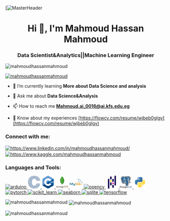 [![MasterHeader](https://i.pinimg.com/originals/42/36/d0/4236d00b6df31c5c1dab3566fa61ff3c.gif)
<h1 align="center">Hi 👋, I'm Mahmoud Hassan Mahmoud</h1>
<h3 align="center">Data Scientist&Analytics||Machine Learning Engineer</h3>

<p align="left"> <img src="https://komarev.com/ghpvc/?username=mahmoudhassanmahmoud&label=Profile%20views&color=0e75b6&style=flat" alt="mahmoudhassanmahmoud" /> </p>

<p align="left"> <a href="https://github.com/ryo-ma/github-profile-trophy"><img src="https://github-profile-trophy.vercel.app/?username=mahmoudhassanmahmoud" alt="mahmoudhassanmahmoud" /></a> </p>

- 🌱 I’m currently learning **More about Data Science and analysis**

- 💬 Ask me about **Data Science&Analysis**

- 📫 How to reach me **Mahmoud.ai_0016@ai.kfs.edu.eg**

- 📄 Know about my experiences [https://flowcv.com/resume/wjbeb0glgv](https://flowcv.com/resume/wjbeb0glgv)

<h3 align="left">Connect with me:</h3>
<p align="left">
<a href="https://linkedin.com/in/https://www.linkedin.com/in/mahmoudhassanmahmoud/" target="blank"><img align="center" src="https://raw.githubusercontent.com/rahuldkjain/github-profile-readme-generator/master/src/images/icons/Social/linked-in-alt.svg" alt="https://www.linkedin.com/in/mahmoudhassanmahmoud/" height="30" width="40" /></a>
<a href="https://kaggle.com/https://www.kaggle.com/mahmoudhassanmahmoud" target="blank"><img align="center" src="https://raw.githubusercontent.com/rahuldkjain/github-profile-readme-generator/master/src/images/icons/Social/kaggle.svg" alt="https://www.kaggle.com/mahmoudhassanmahmoud" height="30" width="40" /></a>
</p>

<h3 align="left">Languages and Tools:</h3>
<p align="left"> <a href="https://www.arduino.cc/" target="_blank" rel="noreferrer"> <img src="https://cdn.worldvectorlogo.com/logos/arduino-1.svg" alt="arduino" width="40" height="40"/> </a> <a href="https://www.cprogramming.com/" target="_blank" rel="noreferrer"> <img src="https://raw.githubusercontent.com/devicons/devicon/master/icons/c/c-original.svg" alt="c" width="40" height="40"/> </a> <a href="https://www.w3schools.com/cpp/" target="_blank" rel="noreferrer"> <img src="https://raw.githubusercontent.com/devicons/devicon/master/icons/cplusplus/cplusplus-original.svg" alt="cplusplus" width="40" height="40"/> </a> <a href="https://www.mongodb.com/" target="_blank" rel="noreferrer"> <img src="https://raw.githubusercontent.com/devicons/devicon/master/icons/mongodb/mongodb-original-wordmark.svg" alt="mongodb" width="40" height="40"/> </a> <a href="https://www.mysql.com/" target="_blank" rel="noreferrer"> <img src="https://raw.githubusercontent.com/devicons/devicon/master/icons/mysql/mysql-original-wordmark.svg" alt="mysql" width="40" height="40"/> </a> <a href="https://opencv.org/" target="_blank" rel="noreferrer"> <img src="https://www.vectorlogo.zone/logos/opencv/opencv-icon.svg" alt="opencv" width="40" height="40"/> </a> <a href="https://pandas.pydata.org/" target="_blank" rel="noreferrer"> <img src="https://raw.githubusercontent.com/devicons/devicon/2ae2a900d2f041da66e950e4d48052658d850630/icons/pandas/pandas-original.svg" alt="pandas" width="40" height="40"/> </a> <a href="https://www.postgresql.org" target="_blank" rel="noreferrer"> <img src="https://raw.githubusercontent.com/devicons/devicon/master/icons/postgresql/postgresql-original-wordmark.svg" alt="postgresql" width="40" height="40"/> </a> <a href="https://www.python.org" target="_blank" rel="noreferrer"> <img src="https://raw.githubusercontent.com/devicons/devicon/master/icons/python/python-original.svg" alt="python" width="40" height="40"/> </a> <a href="https://pytorch.org/" target="_blank" rel="noreferrer"> <img src="https://www.vectorlogo.zone/logos/pytorch/pytorch-icon.svg" alt="pytorch" width="40" height="40"/> </a> <a href="https://scikit-learn.org/" target="_blank" rel="noreferrer"> <img src="https://upload.wikimedia.org/wikipedia/commons/0/05/Scikit_learn_logo_small.svg" alt="scikit_learn" width="40" height="40"/> </a> <a href="https://seaborn.pydata.org/" target="_blank" rel="noreferrer"> <img src="https://seaborn.pydata.org/_images/logo-mark-lightbg.svg" alt="seaborn" width="40" height="40"/> </a> <a href="https://www.sqlite.org/" target="_blank" rel="noreferrer"> <img src="https://www.vectorlogo.zone/logos/sqlite/sqlite-icon.svg" alt="sqlite" width="40" height="40"/> </a> <a href="https://www.tensorflow.org" target="_blank" rel="noreferrer"> <img src="https://www.vectorlogo.zone/logos/tensorflow/tensorflow-icon.svg" alt="tensorflow" width="40" height="40"/> </a> </p>

<p><img align="left" src="https://github-readme-stats.vercel.app/api/top-langs?username=mahmoudhassanmahmoud&show_icons=true&locale=en&layout=compact" alt="mahmoudhassanmahmoud" /></p>

<p>&nbsp;<img align="center" src="https://github-readme-stats.vercel.app/api?username=mahmoudhassanmahmoud&show_icons=true&locale=en" alt="mahmoudhassanmahmoud" /></p>

<p><img align="center" src="https://github-readme-streak-stats.herokuapp.com/?user=mahmoudhassanmahmoud&" alt="mahmoudhassanmahmoud" /></p>
